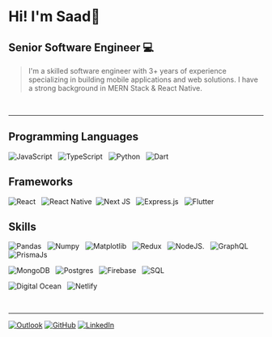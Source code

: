 # Hi! I'm Saad👋
## Senior Software Engineer 💻

>  I'm a skilled software engineer with 3+ years of experience specializing in building mobile applications and web solutions. I have a strong background in MERN Stack & React Native.
<be>
<br />
<hr/>

## Programming Languages
![JavaScript](https://img.shields.io/badge/javascript-%23323330.svg?style=for-the-badge&logo=javascript&logoColor=%23F7DF1E) &nbsp; ![TypeScript](https://img.shields.io/badge/typescript-%23007ACC.svg?style=for-the-badge&logo=typescript&logoColor=white) &nbsp; ![Python](https://img.shields.io/badge/python-4584b6?style=for-the-badge&logo=python&logoColor=ffde57) &nbsp; ![Dart](https://img.shields.io/badge/dart-00A758?style=for-the-badge&logo=dart&logoColor=0075BA) 
## Frameworks
![React](https://img.shields.io/badge/react-%2320232a.svg?style=for-the-badge&logo=react&logoColor=%2361DAFB) &nbsp; ![React Native](https://img.shields.io/badge/reactnative-%2320232a.svg?style=for-the-badge&logo=react&logoColor=%2361DAFB) &nbsp;![Next JS](https://img.shields.io/badge/Next-black?style=for-the-badge&logo=next.js&logoColor=white) &nbsp; ![Express.js](https://img.shields.io/badge/express.js-%23404d59.svg?style=for-the-badge&logo=express&logoColor=%2361DAFB) &nbsp; ![Flutter](https://img.shields.io/badge/flutter-fff?style=for-the-badge&logo=flutter&logoColor=42A5F5)
## Skills
 ![Pandas](https://img.shields.io/badge/pandas-fff?style=for-the-badge&logo=pandas&logoColor=purple) &nbsp;
  ![Numpy](https://img.shields.io/badge/numpy-fff?style=for-the-badge&logo=numpy&logoColor=blue) &nbsp;
 ![Matplotlib](https://img.shields.io/badge/Matplotlib-fff?style=for-the-badge&logo=matplotlib&logoColor=orange) &nbsp;
 ![Redux](https://img.shields.io/badge/redux-%23593d88.svg?style=for-the-badge&logo=redux&logoColor=white) &nbsp;
![NodeJS](https://img.shields.io/badge/node.js-6DA55F?style=for-the-badge&logo=node.js&logoColor=white). &nbsp; ![GraphQL](https://img.shields.io/badge/-GraphQL-E10098?style=for-the-badge&logo=graphql&logoColor=white)
&nbsp; ![PrismaJs](https://img.shields.io/badge/prisma%20js-2d3748?style=for-the-badge&logo=prisma&logoColor=white)

![MongoDB](https://img.shields.io/badge/MongoDB-%234ea94b.svg?style=for-the-badge&logo=mongodb&logoColor=white) &nbsp; ![Postgres](https://img.shields.io/badge/postgres-%23316192.svg?style=for-the-badge&logo=postgresql&logoColor=white) &nbsp; ![Firebase](https://img.shields.io/badge/firebase-ffca28?style=for-the-badge&logo=firebase&logoColor=black) 
&nbsp; ![SQL](https://img.shields.io/badge/MySQL-005C84?style=for-the-badge&logo=mysql&logoColor=white
)

![Digital Ocean](https://img.shields.io/badge/DigitalOcean-0080FF?style=for-the-badge&logo=digitalocean&logoColor=white) &nbsp; ![Netlify](https://img.shields.io/badge/Netlify-00C7B7?style=for-the-badge&logo=netlify&logoColor=white)

<br />
<hr/>

<div>
	<a href="mailto:saad_anwer@live.com"><img src="https://img.icons8.com/bubbles/50/000000/email.png" alt="Outlook"/></a>
	<a href="https://github.com/5aad"><img src="https://img.icons8.com/bubbles/50/000000/github.png" alt="GitHub"/></a>
  <a href="https://www.linkedin.com/in/saad-anwar-software-developer-mobile-app-developer/"><img src="https://img.icons8.com/bubbles/50/000000/linkedin.png" alt="LinkedIn"/></a>
</div>

<!--
**5aad/5aad** is a ✨ _special_ ✨ repository because its `README.md` (this file) appears on your GitHub profile.

Here are some ideas to get you started:

- 🔭 I’m currently working on ...
- 🌱 I’m currently learning ...
- 👯 I’m looking to collaborate on ...
- 🤔 I’m looking for help with ...
- 💬 Ask me about ...
- 📫 How to reach me: ...
- 😄 Pronouns: ...
- ⚡ Fun fact: ...
-->
